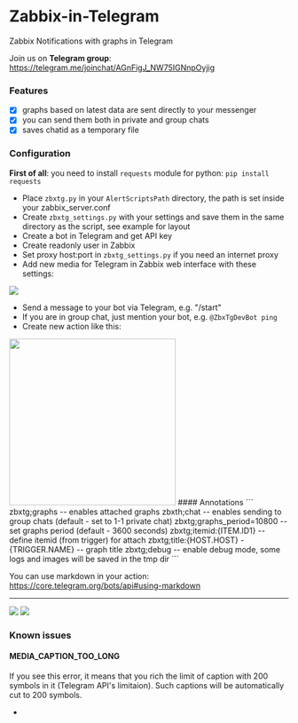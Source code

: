 # Zabbix-in-Telegram
Zabbix Notifications with graphs in Telegram

Join us on **Telegram group**: https://telegram.me/joinchat/AGnFigJ_NW75IGNnpOyjig

### Features
- [x] graphs based on latest data are sent directly to your messenger
- [x] you can send them both in private and group chats
- [x] saves chatid as a temporary file

### Configuration

**First of all**: you need to install `requests` module for python: `pip install requests`

 * Place `zbxtg.py` in your `AlertScriptsPath` directory, the path is set inside your zabbix_server.conf
 * Create `zbxtg_settings.py` with your settings and save them in the same directory as the script, see example for layout
  * Create a bot in Telegram and get API key
  * Create readonly user in Zabbix
  * Set proxy host:port in `zbxtg_settings.py` if you need an internet proxy
 * Add new media for Telegram in Zabbix web interface with these settings:
 
![](http://i.imgur.com/ajQtVAq.png) 
 
 * Send a message to your bot via Telegram, e.g. "/start"
  * If you are in group chat, just mention your bot, e.g. `@ZbxTgDevBot ping`
 * Create new action like this:

<img src="http://i.imgur.com/ZNKtBUX.png" width="300px">
#### Annotations
```
zbxtg;graphs -- enables attached graphs
zbxth;chat -- enables sending to group chats (default - set to 1-1 private chat)
zbxtg;graphs_period=10800 -- set graphs period (default - 3600 seconds)
zbxtg;itemid:{ITEM.ID1} -- define itemid (from trigger) for attach
zbxtg;title:{HOST.HOST} - {TRIGGER.NAME} -- graph title
zbxtg;debug -- enable debug mode, some logs and images will be saved in the tmp dir
```

You can use markdown in your action: https://core.telegram.org/bots/api#using-markdown

---

![](http://i.imgur.com/1T4aHuf.png)
![](http://i.imgur.com/5ZPyvoe.png)

### Known issues

#### MEDIA_CAPTION_TOO_LONG
If you see this error, it means that you rich the limit of caption with 200 symbols in it (Telegram API's limitaion).
Such captions will be automatically cut to 200 symbols.

-
